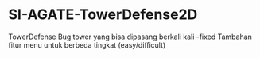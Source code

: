 # SI-AGATE-TowerDefense2D
TowerDefense
Bug tower yang bisa dipasang berkali kali -fixed
Tambahan fitur menu untuk berbeda tingkat (easy/difficult)
